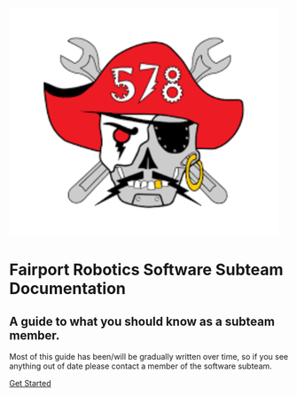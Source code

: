 ![logo](_media/logo.svg)

# Fairport Robotics Software Subteam Documentation

## A guide to what you should know as a subteam member.

Most of this guide has been/will be gradually written over time, so if you see anything out of date please contact a member of the software subteam.

[Get Started](#introduction)